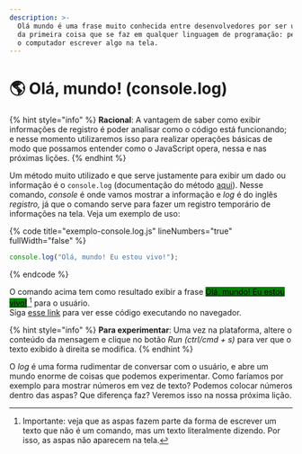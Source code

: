 ```yaml
---
description: >-
  Olá mundo é uma frase muito conhecida entre desenvolvedores por ser um padrão
  da primeira coisa que se faz em qualquer linguagem de programação: pedir para
  o computador escrever algo na tela.
---
```


# 🌎 Olá, mundo! (console.log)

{% hint style="info" %}
**Racional**: A vantagem de saber como exibir informações de registro é poder analisar como o código está funcionando; e nesse momento utilizaremos isso para realizar operações básicas de modo que possamos entender como o JavaScript opera, nessa e nas próximas lições.
{% endhint %}

Um método muito utilizado e que serve justamente para exibir um dado ou informação é o `console.log` (documentação do método [aqui](https://developer.mozilla.org/en-US/docs/Web/API/console/log)). Nesse comando, _console_ é onde vamos mostrar a informação e _log_ é do inglês _registro,_ já que o comando serve para fazer um registro temporário de informações na tela. Veja um exemplo de uso:

{% code title="exemplo-console.log.js" lineNumbers="true" fullWidth="false" %}
```javascript
console.log("Olá, mundo! Eu estou vivo!");
```
{% endcode %}

O comando acima tem como resultado exibir a frase  [<mark style="background-color:green;">Olá, mundo! Eu estou vivo!</mark> ](#user-content-fn-1)[^1] para o usuário.\
Siga [esse link](https://coolfee.github.io/#\{%22autorun%22:%221%22,%22code%22:%22\(\(\)%20=%3E%20{\n%20%20//aqui%20vem%20o%20c%C3%B3digo\n%20%20console.log\(\\%22Ol%C3%A1,%20mundo!%20Eu%20estou%20vivo!\\%22\);\n}\)\(\);%22,%22tests%22:%22;%22}) para ver esse código executando no navegador.

{% hint style="info" %}
**Para experimentar**: Uma vez na plataforma, altere o conteúdo da mensagem e clique no botão _Run (ctrl/cmd + s)_ para ver que o texto exibido à direita se modifica.
{% endhint %}

O _log_ é uma forma rudimentar de conversar com o usuário, e abre um mundo enorme de coisas que podemos experimentar. Como faríamos por exemplo para mostrar números em vez de texto? Podemos colocar números dentro das aspas? Que diferença faz? Veremos isso na nossa próxima lição.

[^1]: Importante: veja que as aspas fazem parte da forma de escrever um texto que não é um comando, mas um texto literalmente dizendo. Por isso, as aspas não aparecem na tela.
